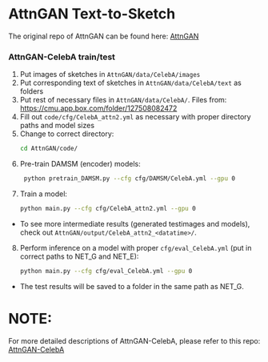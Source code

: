 # AttnGAN Text-to-Sketch

The original repo of AttnGAN can be found here:
[AttnGAN](https://github.com/taoxugit/AttnGAN)

### AttnGAN-CelebA train/test
1. Put images of sketches in `AttnGAN/data/CelebA/images`
2. Put corresponding text of sketches in `AttnGAN/data/CelebA/text` as folders
3. Put rest of necessary files in `AttnGAN/data/CelebA/`. Files from: https://cmu.app.box.com/folder/127508082472
4. Fill out `code/cfg/CelebA_attn2.yml` as necessary with proper directory paths and model sizes
5. Change to correct directory:
    ```bash
    cd AttnGAN/code/
    ```
6. Pre-train DAMSM (encoder) models:
    ```bash
     python pretrain_DAMSM.py --cfg cfg/DAMSM/CelebA.yml --gpu 0
    ```
7. Train a model:
    ```bash
    python main.py --cfg cfg/CelebA_attn2.yml --gpu 0
    ```
- To see more intermediate results (generated testimages and models), check out `AttnGAN/output/CelebA_attn2_<datatime>/`.
    
8. Perform inference on a model with proper `cfg/eval_CelebA.yml` (put in correct paths to NET_G and NET_E):
    ```bash
    python main.py --cfg cfg/eval_CelebA.yml --gpu 0
    ```
- The test results will be saved to a folder in the same path as NET_G.

# NOTE:
For more detailed descriptions of AttnGAN-CelebA, please refer to this repo:
[AttnGAN-CelebA](https://github.com/2KangHo/AttnGAN-CelebA)
